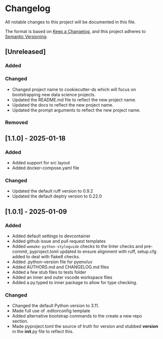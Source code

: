 # Changelog

All notable changes to this project will be documented in this file.

The format is based on [Keep a Changelog](https://keepachangelog.com/en/1.1.0/),
and this project adheres to [Semantic Versioning](https://semver.org/spec/v2.0.0.html).

## [Unreleased]

### Added

### Changed
- Changed project name to cookiecutter-ds which will focus on bootstrapping new data science projects.
- Updated the README.md file to reflect the new project name.
- Updated the docs to reflect the new project name.
- Updated the prompt arguments to reflect the new project name.

### Removed


## [1.1.0] - 2025-01-18

### Added
- Added support for src layout
- Added docker-compose.yaml file
### Changed
- Updated the default ruff version to 0.9.2
- Updated the default deptry version to 0.22.0


## [1.0.1] - 2025-01-09

### Added
- Added default settings to devcontainer
- Added github issue and pull request templates
- Added `wemake-python-styleguide` checks to the linter checks and pre-commit, pyproject.toml updated to ensure alignment with ruff, setup.cfg added to deal with flake8 checks.
- Added .python-version file for pyenv/uv
- Added AUTHORS.md and CHANGELOG.md files
- Added a few stub files to tests folder
- Added an inner and outer vscode workspace files
- Added a py.typed to inner package to allow for type checking.

### Changed
- Changed the default Python version to 3.11.
- Made full use of .editorconfig template
- Added alternative bootstrap commands to the create a new repo section.
- Made pyproject.toml the source of truth for version and stubbed __version__ in the __init__.py file to reflect this.
